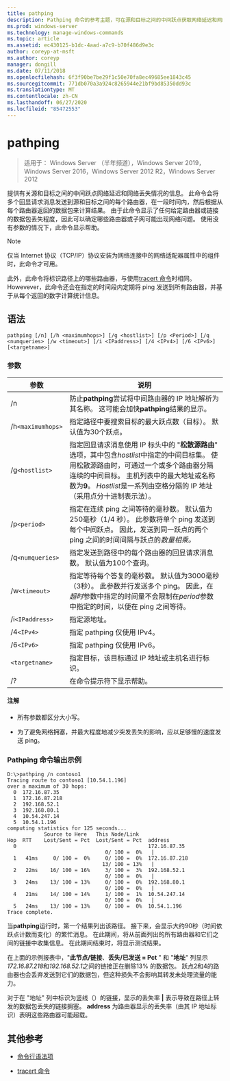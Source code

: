 ```yaml
---
title: pathping
description: Pathping 命令的参考主题，可在源和目标之间的中间跃点获取网络延迟和网络丢失的相关信息。
ms.prod: windows-server
ms.technology: manage-windows-commands
ms.topic: article
ms.assetid: ec430125-b1dc-4aad-a7c9-b70f486d9e3c
author: coreyp-at-msft
ms.author: coreyp
manager: dongill
ms.date: 07/11/2018
ms.openlocfilehash: 6f3f90be7be29f1c50e70fa8ec49685ee1843c45
ms.sourcegitcommit: 771db070a3a924c8265944e21bf9bd85350dd93c
ms.translationtype: MT
ms.contentlocale: zh-CN
ms.lasthandoff: 06/27/2020
ms.locfileid: "85472553"
---
```

# <a name="pathping"></a>pathping

> 适用于： Windows Server （半年频道），Windows Server 2019，Windows Server 2016，Windows Server 2012 R2，Windows Server 2012

提供有关源和目标之间的中间跃点网络延迟和网络丢失情况的信息。 此命令会将多个回显请求消息发送到源和目标之间的每个路由器，在一段时间内，然后根据从每个路由器返回的数据包来计算结果。 由于此命令显示了任何给定路由器或链接的数据包丢失程度，因此可以确定哪些路由器或子网可能出现网络问题。 使用没有参数的情况下，此命令显示帮助。

> [!NOTE]
> 仅当 Internet 协议（TCP/IP）协议安装为网络连接中的网络适配器属性中的组件时，此命令才可用。
>
> 此外，此命令将标识路径上的哪些路由器，与使用[tracert 命令](tracert.md)时相同。 Howevever，此命令还会在指定的时间段内定期将 ping 发送到所有路由器，并基于从每个返回的数字计算统计信息。

## <a name="syntax"></a>语法

```
pathping [/n] [/h <maximumhops>] [/g <hostlist>] [/p <Period>] [/q <numqueries> [/w <timeout>] [/i <IPaddress>] [/4 <IPv4>] [/6 <IPv6>][<targetname>]
```

### <a name="parameters"></a>参数

| 参数 | 说明 |
|--|--|
| /n | 防止**pathping**尝试将中间路由器的 IP 地址解析为其名称。 这可能会加快**pathping**结果的显示。 |
| /h`<maximumhops>` | 指定路径中要搜索目标的最大跃点数（目标）。 默认值为30个跃点。 |
| /g`<hostlist>` | 指定回显请求消息使用 IP 标头中的 "**松散源路由**" 选项，其中包含*hostlist*中指定的中间目标集。 使用松散源路由时，可通过一个或多个路由器分隔连续的中间目标。 主机列表中的最大地址或名称数为**9**。 *Hostlist*是一系列由空格分隔的 IP 地址（采用点分十进制表示法）。 |
| /p`<period>` | 指定在连续 ping 之间等待的毫秒数。 默认值为250毫秒（1/4 秒）。 此参数将单个 ping 发送到每个中间跃点。 因此，发送到同一跃点的两个 ping 之间的时间间隔与跃点的*数量相乘。* |
| /q`<numqueries>` | 指定发送到路径中的每个路由器的回显请求消息数。 默认值为100个查询。 |
| /w`<timeout>` | 指定等待每个答复的毫秒数。 默认值为3000毫秒（3秒）。 此参数并行发送多个 ping。 因此，在*超时*参数中指定的时间量不会限制在*period*参数中指定的时间，以便在 ping 之间等待。 |
| /i`<IPaddress>` | 指定源地址。 |
| /4`<IPv4>` | 指定 pathping 仅使用 IPv4。 |
| /6`<IPv6>` | 指定 pathping 仅使用 IPv6。 |
| `<targetname>` | 指定目标，该目标通过 IP 地址或主机名进行标识。 |
| /? | 在命令提示符下显示帮助。 |

#### <a name="remarks"></a>注解

- 所有参数都区分大小写。

- 为了避免网络拥塞，并最大程度地减少突发丢失的影响，应以足够慢的速度发送 ping。

### <a name="example-of-the-pathping-command-output"></a>Pathping 命令输出示例

```
D:\>pathping /n contoso1
Tracing route to contoso1 [10.54.1.196]
over a maximum of 30 hops:
  0  172.16.87.35
  1  172.16.87.218
  2  192.168.52.1
  3  192.168.80.1
  4  10.54.247.14
  5  10.54.1.196
computing statistics for 125 seconds...
            Source to Here   This Node/Link
Hop  RTT    Lost/Sent = Pct  Lost/Sent = Pct  address
  0                                           172.16.87.35
                                0/ 100 =  0%   |
  1   41ms     0/ 100 =  0%     0/ 100 =  0%  172.16.87.218
                               13/ 100 = 13%   |
  2   22ms    16/ 100 = 16%     3/ 100 =  3%  192.168.52.1
                                0/ 100 =  0%   |
  3   24ms    13/ 100 = 13%     0/ 100 =  0%  192.168.80.1
                                0/ 100 =  0%   |
  4   21ms    14/ 100 = 14%     1/ 100 =  1%  10.54.247.14
                                0/ 100 =  0%   |
  5   24ms    13/ 100 = 13%     0/ 100 =  0%  10.54.1.196
Trace complete.
```

当**pathping**运行时，第一个结果列出该路径。 接下来，会显示大约90秒（时间依跃点计数而变化）的繁忙消息。 在此期间，将从前面列出的所有路由器和它们之间的链接中收集信息。 在此期间结束时，将显示测试结果。

在上面的示例报表中，"**此节点/链接**、**丢失/已发送 = Pct** " 和 "**地址**" 列显示*172.16.87.218*和*192.168.52.1*之间的链接正在删除13% 的数据包。 跃点2和4的路由器也会丢弃发送到它们的数据包，但这种损失不会影响其转发未处理流量的能力。

对于在 "地址" 列中标识为竖线（）的链接，显示的丢失率 **|** 表示导致在路径上转发的数据包丢失的链接拥塞。 **address** 为路由器显示的丢失率（由其 IP 地址标识）表明这些路由器可能超载。

## <a name="additional-references"></a>其他参考

- [命令行语法项](command-line-syntax-key.md)

- [tracert 命令](tracert.md)
